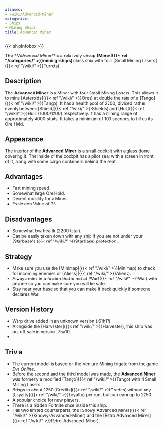 ```yaml
---
aliases:
- /wiki/Advanced-Miner
categories:
- Ships
- Mining Ships
title: Advanced Miner
---  
```


{{< shipInfobox >}} 

The **_Advanced Miner_**is a relatively cheap **[Miner]({{< ref "/categories/" >}}mining-ships)** class ship with four [Small Mining Lasers]({{< ref "/wiki/" >}}Turrets).

## Description

The **Advanced Miner** is a Miner with four Small Mining Lasers. This allows it to mine [Asteroids]({{< ref "/wiki/" >}}Ores) at double the rate of a [Tango]({{< ref "/wiki/" >}}Tango), It has a health pool of 2200, divided rather evenly between [Shield]({{< ref "/wiki/" >}}Shields) and [Hull]({{< ref "/wiki/" >}}Hull) (1000/1200) respectively. It has a mining range of approximately 4000 studs. It takes a minimum of 100 seconds to fill up its Ore Hold.

## Appearance

The interior of the **Advanced Miner** is a small cockpit with a glass dome covering it. The inside of the cockpit has a pilot seat with a screen in front of it, along with some cargo containers behind the seat.

## Advantages

- Fast mining speed.
- Somewhat large Ore Hold.
- Decent mobility for a Miner.
- Explosion Value of 28

## Disadvantages

- Somewhat low health (2200 total).
- Can be easily taken down with any ship if you are not under your [Starbase's]({{< ref "/wiki/" >}}Starbase) protection.

## Strategy

- Make sure you use the [Minimap]({{< ref "/wiki/" >}}Minimap) to check for incoming enemies or [Aliens]({{< ref "/wiki/" >}}Aliens).
- Always mine in a faction that is not at [War]({{< ref "/wiki/" >}}War) with anyone so you can make sure you will be safe.
- Stay near your base so that you can make it back quickly if someone declares War.

## Version History 

- Warp drive added in an unknown version (.61h1?)
- Alongside the [Harvester]({{< ref "/wiki/" >}}Harvester), this ship was put off sale in version .75a10.
-

## Trivia

- The current model is based on the Venture Mining frigate from the game _Eve Online_.
- Before the second and the third model was made, the **Advanced Miner** was formerly a modified [Tango]({{< ref "/wiki/" >}}Tango) with 4 Small Mining Lasers.
- Brings in about 1250 [Credits]({{< ref "/wiki/" >}}Credits) without any [Loyalty]({{< ref "/wiki/" >}}Loyalty) per run, but can earn up to 2250.
- A popular choice for new players.
- There is a hidden Fortnite shoe inside this ship.
- Has two limited counterparts, the [Snowy Advanced Miner]({{< ref "/wiki/" >}}Snowy-Advanced-Miner) and the [Retro Advanced Miner]({{< ref "/wiki/" >}}Retro-Advanced-Miner).
